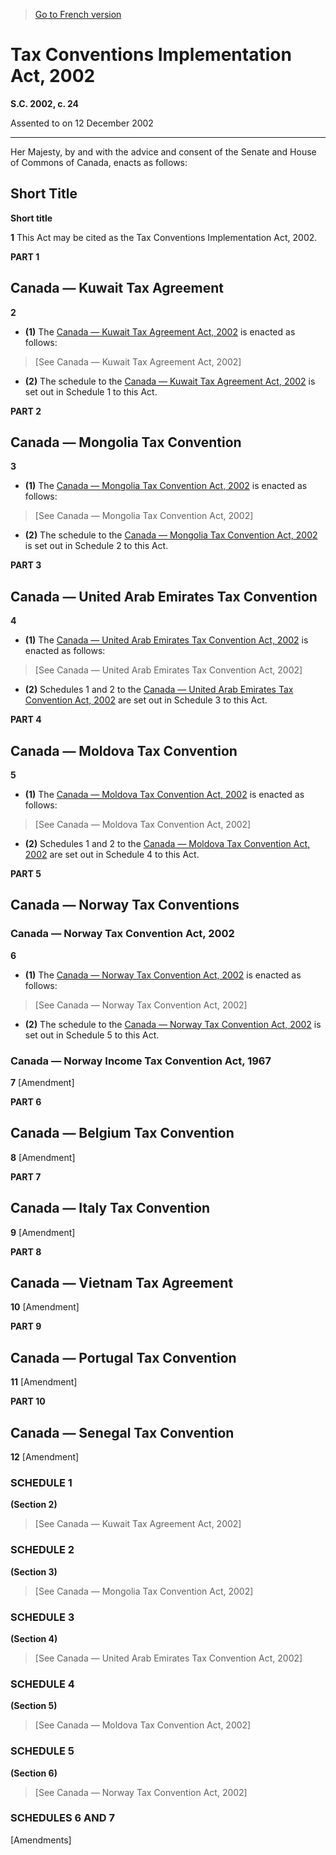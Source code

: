 > [Go to French version](/fr/Lois/Lois%20du%20Canada/2002/ch.%2024.md)

# Tax Conventions Implementation Act, 2002

**S.C. 2002, c. 24**


Assented to on 12 December 2002

----------



Her Majesty, by and with the advice and consent of the Senate and House of Commons of Canada, enacts as follows:






## Short Title



**Short title**

**1** This Act may be cited as the Tax Conventions Implementation Act, 2002.




**PART 1** 
## Canada — Kuwait Tax Agreement


**2** 

- **(1)** The [Canada — Kuwait Tax Agreement Act, 2002](/en/Acts/Statutes%20of%20Canada/2002/c.%2024,%20s.%202.md) is enacted as follows:
> [See Canada — Kuwait Tax Agreement Act, 2002]

- **(2)** The schedule to the [Canada — Kuwait Tax Agreement Act, 2002](/en/Acts/Statutes%20of%20Canada/2002/c.%2024,%20s.%202.md) is set out in Schedule 1 to this Act.




**PART 2** 
## Canada — Mongolia Tax Convention


**3** 

- **(1)** The [Canada — Mongolia Tax Convention Act, 2002](/en/Acts/Statutes%20of%20Canada/2002/c.%2024,%20s.%203.md) is enacted as follows:
> [See Canada — Mongolia Tax Convention Act, 2002]

- **(2)** The schedule to the [Canada — Mongolia Tax Convention Act, 2002](/en/Acts/Statutes%20of%20Canada/2002/c.%2024,%20s.%203.md) is set out in Schedule 2 to this Act.




**PART 3** 
## Canada — United Arab Emirates Tax Convention


**4** 

- **(1)** The [Canada — United Arab Emirates Tax Convention Act, 2002](/en/Acts/Statutes%20of%20Canada/2002/c.%2024,%20s.%204.md) is enacted as follows:
> [See Canada — United Arab Emirates Tax Convention Act, 2002]

- **(2)** Schedules 1 and 2 to the [Canada — United Arab Emirates Tax Convention Act, 2002](/en/Acts/Statutes%20of%20Canada/2002/c.%2024,%20s.%204.md) are set out in Schedule 3 to this Act.




**PART 4** 
## Canada — Moldova Tax Convention


**5** 

- **(1)** The [Canada — Moldova Tax Convention Act, 2002](/en/Acts/Statutes%20of%20Canada/2002/c.%2024,%20s.%205.md) is enacted as follows:
> [See Canada — Moldova Tax Convention Act, 2002]

- **(2)** Schedules 1 and 2 to the [Canada — Moldova Tax Convention Act, 2002](/en/Acts/Statutes%20of%20Canada/2002/c.%2024,%20s.%205.md) are set out in Schedule 4 to this Act.




**PART 5** 
## Canada — Norway Tax Conventions



### Canada — Norway Tax Convention Act, 2002


**6** 

- **(1)** The [Canada — Norway Tax Convention Act, 2002](/en/Acts/Statutes%20of%20Canada/2002/c.%2024,%20s.%206.md) is enacted as follows:
> [See Canada — Norway Tax Convention Act, 2002]

- **(2)** The schedule to the [Canada — Norway Tax Convention Act, 2002](/en/Acts/Statutes%20of%20Canada/2002/c.%2024,%20s.%206.md) is set out in Schedule 5 to this Act.




### Canada — Norway Income Tax Convention Act, 1967


**7** [Amendment]




**PART 6** 
## Canada — Belgium Tax Convention


**8** [Amendment]




**PART 7** 
## Canada — Italy Tax Convention


**9** [Amendment]




**PART 8** 
## Canada — Vietnam Tax Agreement


**10** [Amendment]




**PART 9** 
## Canada — Portugal Tax Convention


**11** [Amendment]




**PART 10** 
## Canada — Senegal Tax Convention


**12** [Amendment]




### **SCHEDULE 1** 
**(Section 2)**
> [See Canada — Kuwait Tax Agreement Act, 2002]



### **SCHEDULE 2** 
**(Section 3)**
> [See Canada — Mongolia Tax Convention Act, 2002]



### **SCHEDULE 3** 
**(Section 4)**
> [See Canada — United Arab Emirates Tax Convention Act, 2002]



### **SCHEDULE 4** 
**(Section 5)**
> [See Canada — Moldova Tax Convention Act, 2002]



### **SCHEDULE 5** 
**(Section 6)**
> [See Canada — Norway Tax Convention Act, 2002]



### **SCHEDULES 6 AND 7** 
[Amendments]



